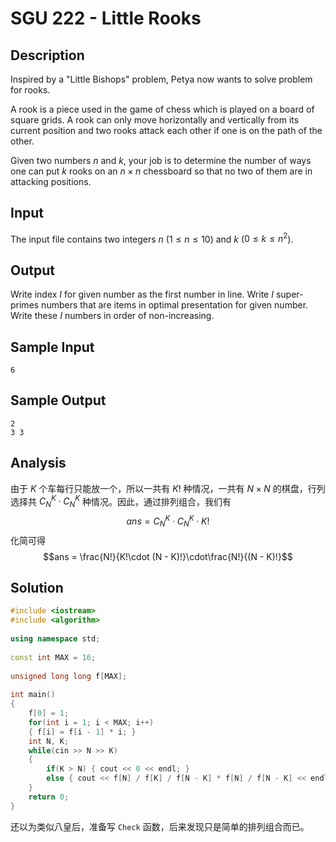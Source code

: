 # SGU 222 - Little Rooks


## Description

Inspired by a "Little Bishops" problem, Petya now wants to solve problem for rooks.

A rook is a piece used in the game of chess which is played on a board of square grids. A rook can only move horizontally and vertically from its current position and two rooks attack each other if one is on the path of the other.

Given two numbers $n$ and $k$, your job is to determine the number of ways one can put $k$ rooks on an $n\times n$ chessboard so that no two of them are in attacking positions.

## Input

The input file contains two integers $n$ ($1\leq n\leq 10$) and $k$ ($0\leq k\leq n^2$). 

## Output

Write index $I$ for given number as the first number in line. Write $I$ super-primes numbers that are items in optimal presentation for given number. Write these $I$ numbers in order of non-increasing.

## Sample Input

```
6
```

## Sample Output

```
2
3 3
```

## Analysis

由于 $K$ 个车每行只能放一个，所以一共有 $K!$ 种情况，一共有 $N\times N$ 的棋盘，行列选择共 $C_N^K\cdot C_N^K$ 种情况。因此，通过排列组合，我们有 $$ans = C_N^K\cdot C_N^K \cdot K!$$ 化简可得 $$ans = \frac{N!}{K!\cdot (N - K)!}\cdot\frac{N!}{(N - K)!}$$

## Solution

```cpp
#include <iostream>
#include <algorithm>
 
using namespace std;
 
const int MAX = 16;
 
unsigned long long f[MAX];
 
int main()
{
    f[0] = 1;
    for(int i = 1; i < MAX; i++)
    { f[i] = f[i - 1] * i; }
    int N, K;
    while(cin >> N >> K)
    {
        if(K > N) { cout << 0 << endl; }
        else { cout << f[N] / f[K] / f[N - K] * f[N] / f[N - K] << endl; }
    }
    return 0;
}
```

还以为类似八皇后，准备写 `Check` 函数，后来发现只是简单的排列组合而已。
